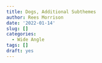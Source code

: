 ```yaml
---
title: Dogs, Additional Subthemes
author: Rees Morrison
date: '2022-01-14'
slug: []
categories:
  - Wide Angle
tags: []
draft: yes
---
```


